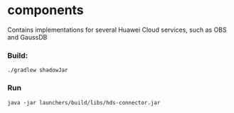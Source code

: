 # components
Contains implementations for several Huawei Cloud services, such as OBS and GaussDB

### Build:
```shell
./gradlew shadowJar
```

### Run
```shell
java -jar launchers/build/libs/hds-connector.jar
```